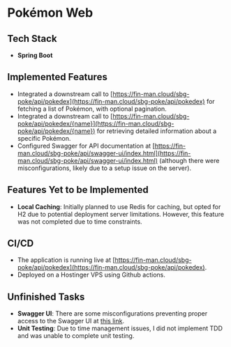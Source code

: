 # Pokémon Web

## Tech Stack
- **Spring Boot**

## Implemented Features
- Integrated a downstream call to [https://fin-man.cloud/sbg-poke/api/pokedex](https://fin-man.cloud/sbg-poke/api/pokedex) for fetching a list of Pokémon, with optional pagination.
- Integrated a downstream call to [https://fin-man.cloud/sbg-poke/api/pokedex/{name}](https://fin-man.cloud/sbg-poke/api/pokedex/{name}) for retrieving detailed information about a specific Pokémon.
- Configured Swagger for API documentation at [https://fin-man.cloud/sbg-poke/api/swagger-ui/index.html](https://fin-man.cloud/sbg-poke/api/swagger-ui/index.html) (although there were misconfigurations, likely due to a setup issue on the server).

## Features Yet to be Implemented
- **Local Caching**: Initially planned to use Redis for caching, but opted for H2 due to potential deployment server limitations. However, this feature was not completed due to time constraints.

## CI/CD
- The application is running live at [https://fin-man.cloud/sbg-poke/api/pokedex](https://fin-man.cloud/sbg-poke/api/pokedex).
- Deployed on a Hostinger VPS using Github actions.

## Unfinished Tasks
- **Swagger UI**: There are some misconfigurations preventing proper access to the Swagger UI at [this link](https://fin-man.cloud/sbg-poke/api/swagger-ui/index.html).
- **Unit Testing**: Due to time management issues, I did not implement TDD and was unable to complete unit testing.

